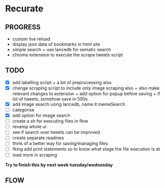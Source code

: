 # Recurate

## PROGRESS

- custom live reload
- display json data of bookmarks in html site
- simple search + use lancedb for sematic search 
- chrome extension to execute the scrape tweets script

## TODO

- [x] add labelling script + a bit of preprocessing also
- [x] change scraping script to include only image scraping also + also make relevant changes to extension + add option for popup before saving + if
lot of tweets, somehow save in 500s
- [x] add image search using lancedb, name it memeSearch
- [ ] categorise
- [x] add option for image search
- [ ] create a sh for executing files in flow
- [ ] revamp whole ui 
- [ ] see if search over tweets can be improved
- [ ] create separate readmes
- [ ] think of a better way for saving/managing files 
- [ ] fking add print statements so to know what stage the file execution is at
- [ ] load more in scraping

**Try to finish this by next week tuesday/wednesday**

## FLOW
